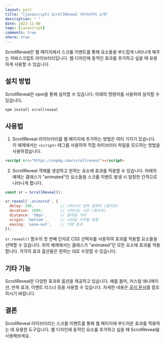 ```yaml
---
layout: post
title: "[javascript] ScrollReveal 라이브러리 소개"
description: " "
date: 2023-11-08
tags: [javascript]
comments: true
share: true
---
```


ScrollReveal은 웹 페이지에서 스크롤 이벤트를 통해 요소들을 부드럽게 나타나게 해주는 자바스크립트 라이브러리입니다. 웹 디자인에 동적인 효과를 추가하고 싶을 때 유용하게 사용할 수 있습니다.

## 설치 방법

ScrollReveal은 npm을 통해 설치할 수 있습니다. 아래의 명령어를 사용하여 설치할 수 있습니다.

```javascript
npm install scrollreveal
```

## 사용법

1. ScrollReveal 라이브러리를 웹 페이지에 추가하는 방법은 여러 가지가 있습니다. 이 예제에서는 `<script>` 태그를 사용하여 직접 라이브러리 파일을 로드하는 방법을 사용하겠습니다.

```html
<script src="https://unpkg.com/scrollreveal"></script>
```

2. ScrollReveal 객체를 생성하고 원하는 요소에 효과를 적용할 수 있습니다. 아래의 예제는 클래스가 "animated"인 요소들을 스크롤 이벤트 발생 시 일정한 간격으로 나타나게 합니다.

```javascript
const sr = ScrollReveal();

sr.reveal('.animated', {
  delay: 200,            // 나타나기 전의 딜레이 (밀리초)
  duration: 1000,        // 나타나는 시간 (밀리초)
  distance: '50px',      // 움직일 거리
  origin: 'bottom',      // 나타날 시작될 방향
  easing: 'ease-out',    // 이징 효과
});
```

`sr.reveal()` 함수의 첫 번째 인자로 CSS 선택자를 사용하여 효과를 적용할 요소들을 선택할 수 있습니다. 위의 예제에서는 클래스가 "animated"인 모든 요소에 효과를 적용합니다. 각각의 효과 옵션들은 원하는 대로 수정할 수 있습니다.

## 기타 기능

ScrollReveal은 다양한 효과와 옵션을 제공하고 있습니다. 예를 들어, 커스텀 애니메이션, 반복 효과, 이벤트 리스너 등을 사용할 수 있습니다. 자세한 내용은 [공식 문서](https://scrollrevealjs.org/)를 참조하시기 바랍니다.

## 결론

ScrollReveal 라이브러리는 스크롤 이벤트를 통해 웹 페이지에 부드러운 효과를 적용하는 데 유용한 도구입니다. 웹 디자인에 동적인 요소를 추가하고 싶을 때 ScrollReveal을 사용해보세요.